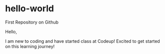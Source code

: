 # hello-world
First Repository on Github

Hello,

I am new to coding and have started class at Codeup!  Excited to get started on this learning journey!
